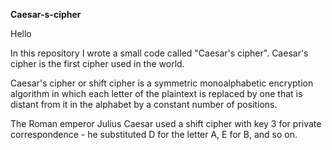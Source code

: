 **Caesar-s-cipher**

Hello

In this repository I wrote a small code called "Caesar's cipher".
Caesar's cipher is the first cipher used in the world.

Caesar's cipher or shift cipher is a symmetric monoalphabetic encryption algorithm in which each letter of the plaintext is replaced by one that is distant from it in the alphabet by a constant number of positions. 

The Roman emperor Julius Caesar used a shift cipher with key 3 for private correspondence - he substituted D for the letter A, E for B, and so on.
